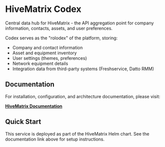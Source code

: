 # HiveMatrix Codex

Central data hub for HiveMatrix - the API aggregation point for company information, contacts, assets, and user preferences.

Codex serves as the "rolodex" of the platform, storing:
- Company and contact information
- Asset and equipment inventory
- User settings (themes, preferences)
- Network equipment details
- Integration data from third-party systems (Freshservice, Datto RMM)

## Documentation

For installation, configuration, and architecture documentation, please visit:

**[HiveMatrix Documentation](https://ruapotato.github.io/hivematrix-docs/ARCHITECTURE/)**

## Quick Start

This service is deployed as part of the HiveMatrix Helm chart. See the documentation link above for setup instructions.

